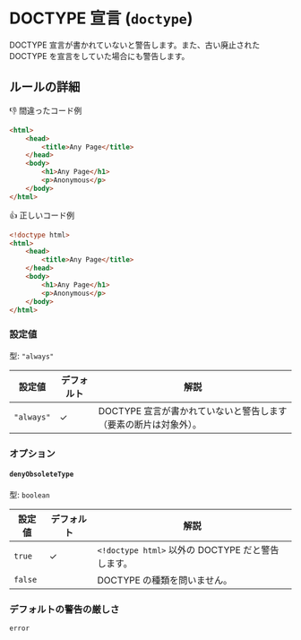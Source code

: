 # DOCTYPE 宣言 (`doctype`)

DOCTYPE 宣言が書かれていないと警告します。また、古い廃止された DOCTYPE を宣言をしていた場合にも警告します。

## ルールの詳細

👎 間違ったコード例

<!-- prettier-ignore-start -->
```html
<html>
	<head>
		<title>Any Page</title>
	</head>
	<body>
		<h1>Any Page</h1>
		<p>Anonymous</p>
	</body>
</html>
```
<!-- prettier-ignore-end -->

👍 正しいコード例

<!-- prettier-ignore-start -->
```html
<!doctype html>
<html>
	<head>
		<title>Any Page</title>
	</head>
	<body>
		<h1>Any Page</h1>
		<p>Anonymous</p>
	</body>
</html>
```
<!-- prettier-ignore-end -->

### 設定値

型: `"always"`

| 設定値     | デフォルト | 解説                                                             |
| ---------- | ---------- | ---------------------------------------------------------------- |
| `"always"` | ✓          | DOCTYPE 宣言が書かれていないと警告します（要素の断片は対象外）。 |

### オプション

#### `denyObsoleteType`

型: `boolean`

| 設定値  | デフォルト | 解説                                              |
| ------- | ---------- | ------------------------------------------------- |
| `true`  | ✓          | `<!doctype html>` 以外の DOCTYPE だと警告します。 |
| `false` |            | DOCTYPE の種類を問いません。                      |

### デフォルトの警告の厳しさ

`error`
